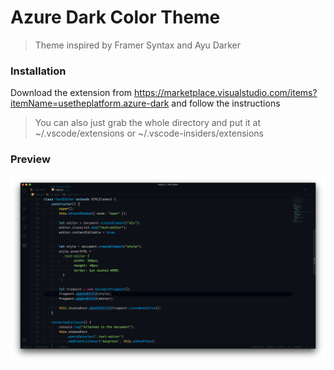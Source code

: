 # Azure Dark Color Theme

> Theme inspired by Framer Syntax and Ayu Darker


### Installation

Download the extension from https://marketplace.visualstudio.com/items?itemName=usetheplatform.azure-dark and follow the instructions

> You can also just grab the whole directory and put it at ~/.vscode/extensions or ~/.vscode-insiders/extensions

### Preview
![Azure Dark Theme Preview](https://github.com/usetheplatform/azure-dark/blob/master/screenshots/preview.png "Theme Preview")
